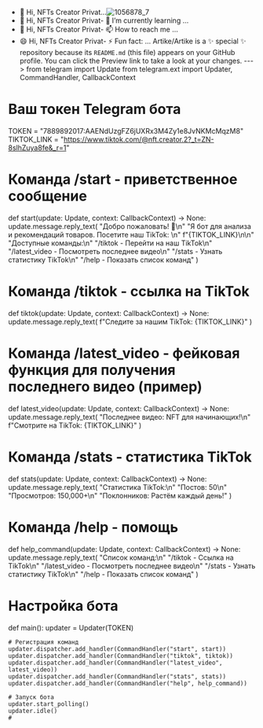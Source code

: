 - 👋 Hi, NFTs Creator Privat...![1056878_7](https://github.com/user-attachments/assets/2619dec6-84b2-4ae1-97f1-c9fdf95b6440)
- 👀 Hi, NFTs Creator Privat- 🌱 I’m currently learning ...
- 💞️ Hi, NFTs Creator Privat- 📫 How to reach me ...
- 😄 Hi, NFTs Creator Privat- ⚡ Fun fact: ...
Artike/Artike is a ✨ special ✨ repository because its `README.md` (this file) appears on your GitHub profile.
You can click the Preview link to take a look at your changes.
--->
from telegram import Update
from telegram.ext import Updater, CommandHandler, CallbackContext

# Ваш токен Telegram бота
TOKEN = "7889892017:AAENdUzgFZ6jUXRx3M4Zy1e8JvNKMcMqzM8"
TIKTOK_LINK = "https://www.tiktok.com/@nft.creator.2?_t=ZN-8slhZuya8fe&_r=1"

# Команда /start - приветственное сообщение
def start(update: Update, context: CallbackContext) -> None:
    update.message.reply_text(
        "Добро пожаловать! 🚀\n"
        "Я бот для анализа и рекомендаций товаров. Посетите наш TikTok: \n"
        f"{TIKTOK_LINK}\n\n"
        "Доступные команды:\n"
        "/tiktok - Перейти на наш TikTok\n"
        "/latest_video - Посмотреть последнее видео\n"
        "/stats - Узнать статистику TikTok\n"
        "/help - Показать список команд"
    )

# Команда /tiktok - ссылка на TikTok
def tiktok(update: Update, context: CallbackContext) -> None:
    update.message.reply_text(
        f"Следите за нашим TikTok: {TIKTOK_LINK}"
    )

# Команда /latest_video - фейковая функция для получения последнего видео (пример)
def latest_video(update: Update, context: CallbackContext) -> None:
    update.message.reply_text(
        "Последнее видео: NFT для начинающих!\n"
        f"Смотрите на TikTok: {TIKTOK_LINK}"
    )

# Команда /stats - статистика TikTok
def stats(update: Update, context: CallbackContext) -> None:
    update.message.reply_text(
        "Статистика TikTok:\n"
        "Постов: 50\n"
        "Просмотров: 150,000+\n"
        "Поклонников: Растём каждый день!"
    )

# Команда /help - помощь
def help_command(update: Update, context: CallbackContext) -> None:
    update.message.reply_text(
        "Список команд:\n"
        "/tiktok - Ссылка на TikTok\n"
        "/latest_video - Посмотреть последнее видео\n"
        "/stats - Узнать статистику TikTok\n"
        "/help - Показать список команд"
    )

# Настройка бота
def main():
    updater = Updater(TOKEN)

    # Регистрация команд
    updater.dispatcher.add_handler(CommandHandler("start", start))
    updater.dispatcher.add_handler(CommandHandler("tiktok", tiktok))
    updater.dispatcher.add_handler(CommandHandler("latest_video", latest_video))
    updater.dispatcher.add_handler(CommandHandler("stats", stats))
    updater.dispatcher.add_handler(CommandHandler("help", help_command))

    # Запуск бота
    updater.start_polling()
    updater.idle()
    #
